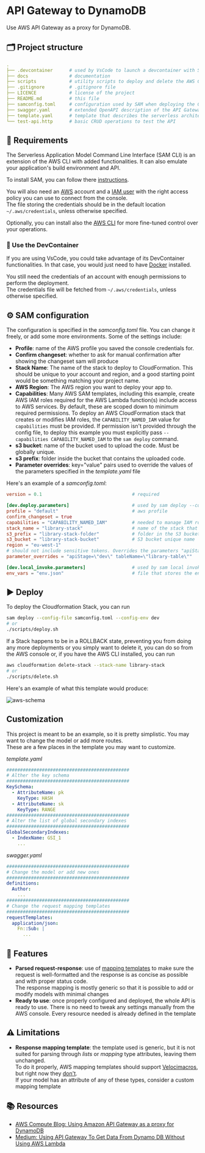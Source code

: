 # API Gateway to DynamoDB

Use AWS API Gateway as a proxy for DynamoDB.

## 🗂 Project structure

```yaml
.
├── .devcontainer      # used by VsCode to launch a devcontainer with SAM
├── docs               # documentation
├── scripts            # utility scripts to deploy and delete the AWS Cloudformation Stack
├── .gitignore         # .gitignore file
├── LICENCE            # license of the project
├── README.md          # this file
├── samconfig.toml     # configuration used by SAM when deploying the Cloudformation Stack
├── swagger.yaml       # extended OpenAPI description of the API Gateway configuration
├── template.yaml      # template that describes the serverless architecture and its resources
└── test-api.http      # basic CRUD operations to test the API
```

## 🧾 Requirements

The Serverless Application Model Command Line Interface (SAM CLI) is an
extension of the AWS CLI with added functionalities. It can also emulate your
application's build environment and API.

To install SAM, you can follow there
[instructions](https://docs.aws.amazon.com/serverless-application-model/latest/developerguide/serverless-sam-cli-install.html).

You will also need an [AWS](https://aws.amazon.com/) account and a
[IAM user](https://docs.aws.amazon.com/IAM/latest/UserGuide/id_users.html) with
the right access policy you can use to connect from the console.\
The file storing the credentials should be in the default location
`~/.aws/credentials`, unless otherwise specified.

Optionally, you can install also the [AWS CLI](https://aws.amazon.com/cli/) for
more fine-tuned control over your operations.

### 🐳 Use the DevContainer

If you are using VsCode, you could take advantage of its DevContainer
functionalities. In that case, you would just need to have
[Docker](https://docs.docker.com/get-docker/) installed.

You still need the credentials of an account with enough permissions to perform
the deployment.\
The credentials file will be fetched from `~/.aws/credentials`, unless otherwise
specified.

## ⚙️ SAM configuration

The configuration is specified in the _samconfig.toml_ file. You can change it
freely, or add some more environments. Some of the settings include:

- **Profile**: name of the AWS profile you saved the console credentials for.
- **Confirm changeset**: whether to ask for manual confirmation after showing
  the changeset sam will produce
- **Stack Name**: The name of the stack to deploy to CloudFormation. This should
  be unique to your account and region, and a good starting point would be
  something matching your project name.
- **AWS Region**: The AWS region you want to deploy your app to.
- **Capabilities**: Many AWS SAM templates, including this example, create AWS
  IAM roles required for the AWS Lambda function(s) include access to AWS
  services. By default, these are scoped down to minimum required permissions.
  To deploy an AWS CloudFormation stack that creates or modifies IAM roles, the
  `CAPABILITY_NAMED_IAM` value for `capabilities` must be provided. If
  permission isn't provided through the config file, to deploy this example you
  must explicitly pass `--capabilities CAPABILITY_NAMED_IAM` to the `sam deploy`
  command.
- **s3 bucket**: name of the bucket used to upload the code. Must be globally
  unique.
- **s3 prefix**: folder inside the bucket that contains the uploaded code.
- **Parameter overrides**: key="value" pairs used to override the values of the
  parameters specified in the _template.yaml_ file

Here's an example of a _samconfig.toml_:

```toml
version = 0.1                                 # required

[dev.deploy.parameters]                       # used by sam deploy --config-env dev
profile = "default"                           # aws profile
confirm_changeset = true 
capabilities = "CAPABILITY_NAMED_IAM"         # needed to manage IAM roles
stack_name = "library-stack"                  # name of the stack that will be deployed
s3_prefix = "library-stack-folder"            # folder in the S3 bucket
s3_bucket = "library-stack-bucket"            # S3 bucket unique name
region = "eu-west-1"
# should not include sensitive tokens. Overrides the parameters "apiStage" and "token"
parameter_overrides = "apiStage=\"dev\" tableName=\"library-table\"" 

[dev.local_invoke.parameters]                 # used by sam local invoke --config-env dev
env_vars = "env.json"                         # file that stores the environment variables
```

## ▶️ Deploy

To deploy the Cloudformation Stack, you can run

```bash
sam deploy --config-file samconfig.toml --config-env dev
# or
./scripts/deploy.sh
```

If a Stack happens to be in a ROLLBACK state, preventing you from doing any more
deployments or you simply want to delete it, you can do so from the AWS console
or, if you have the AWS CLI installed, you can run

```bash
aws cloudformation delete-stack --stack-name library-stack
# or
./scripts/delete.sh
```

Here's an example of what this template would produce:

![aws-schema](http://www.plantuml.com/plantuml/proxy?cache=no&src=https://raw.githubusercontent.com/TendTo/APIGateway-DynamoDB/master/docs/architecture.puml)

## Customization

This project is meant to be an example, so it is pretty simplistic. You may want
to change the model or add more routes.\
These are a few places in the template you may want to customize.

_template.yaml_

```yaml
#############################################
# Alther the key schema
#############################################
KeySchema: 
  - AttributeName: pk
    KeyType: HASH
  - AttributeName: sk
    KeyType: RANGE
#############################################
# Alter the list of global secondary indexes
#############################################
GlobalSecondaryIndexes:
  - IndexName: GSI_1
    ...
```

_swagger.yaml_

```yaml
#############################################
# Change the model or add new ones
#############################################
definitions:
  Author:
    ...
#############################################
# Change the request mapping templates
#############################################
requestTemplates:
  application/json:
    Fn::Sub: |
      ...
```

## 🎨 Features

- **Parsed request-response**: use of
  [mapping templates](https://docs.aws.amazon.com/apigateway/latest/developerguide/apigateway-override-request-response-parameters.html)
  to make sure the request is well-formatted and the response is as concise as
  possible and with proper status code.\
  The response mapping is mostly generic so that it is possible to add or modify
  models with minimal changes
- **Ready to use**: once properly configured and deployed, the whole API is
  ready to use. There is no need to tweak any settings manually from the AWS
  console. Every resource needed is already defined in the template

## ⚠️ Limitations

- **Response mapping template**: the template used is generic, but it is not
  suited for parsing through _lists_ or _mapping_ type attributes, leaving them
  unchanged.\
  To do it properly, AWS mapping templates should support
  [Velocimacros](https://velocity.apache.org/engine/1.7/user-guide.html#velocimacros),
  but right now they
  [don't](https://forums.aws.amazon.com/thread.jspa?threadID=284790).\
  If your model has an attribute of any of these types, consider a custom
  mapping template

## 📚 Resources

- [AWS Compute Blog: Using Amazon API Gateway as a proxy for DynamoDB](https://aws.amazon.com/it/blogs/compute/using-amazon-api-gateway-as-a-proxy-for-dynamodb/)
- [Medium: Using API Gateway To Get Data From Dynamo DB Without Using AWS Lambda](https://medium.com/@likhita507/using-api-gateway-to-get-data-from-dynamo-db-using-without-using-aws-lambda-e51434a4f5a0)
